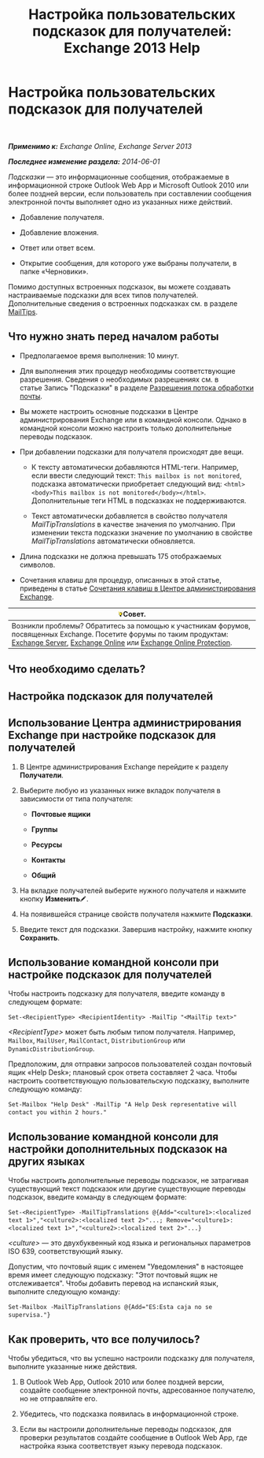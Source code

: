 ﻿---
title: 'Настройка пользовательских подсказок для получателей: Exchange 2013 Help'
TOCTitle: Настройка пользовательских подсказок для получателей
ms:assetid: df8ee7ae-2486-4890-b057-cda87b4cb1ec
ms:mtpsurl: https://technet.microsoft.com/ru-ru/library/Dd638199(v=EXCHG.150)
ms:contentKeyID: 52059253
ms.date: 04/30/2018
mtps_version: v=EXCHG.150
ms.translationtype: HT
---

# Настройка пользовательских подсказок для получателей

 

_**Применимо к:** Exchange Online, Exchange Server 2013_

_**Последнее изменение раздела:** 2014-06-01_

*Подсказки* — это информационные сообщения, отображаемые в информационной строке Outlook Web App и Microsoft Outlook 2010 или более поздней версии, если пользователь при составлении сообщения электронной почты выполняет одно из указанных ниже действий.

  - Добавление получателя.

  - Добавление вложения.

  - Ответ или ответ всем.

  - Открытие сообщения, для которого уже выбраны получатели, в папке «Черновики».

Помимо доступных встроенных подсказок, вы можете создавать настраиваемые подсказки для всех типов получателей. Дополнительные сведения о встроенных подсказках см. в разделе [MailTips](mailtips-exchange-2013-help.md).

## Что нужно знать перед началом работы

  - Предполагаемое время выполнения: 10 минут.

  - Для выполнения этих процедур необходимы соответствующие разрешения. Сведения о необходимых разрешениях см. в статье Запись "Подсказки" в разделе [Разрешения потока обработки почты](mail-flow-permissions-exchange-2013-help.md).

  - Вы можете настроить основные подсказки в Центре администрирования Exchange или в командной консоли. Однако в командной консоли можно настроить только дополнительные переводы подсказок.

  - При добавлении подсказки для получателя происходят две вещи.
    
      - К тексту автоматически добавляются HTML-теги. Например, если ввести следующий текст: `This mailbox is not monitored`, подсказка автоматически приобретает следующий вид: `<html><body>This mailbox is not monitored</body></html>`. Дополнительные теги HTML в подсказках не поддерживаются.
    
      - Текст автоматически добавляется в свойство получателя *MailTipTranslations* в качестве значения по умолчанию. При изменении текста подсказки значение по умолчанию в свойстве *MailTipTranslations* автоматически обновляется.

  - Длина подсказки не должна превышать 175 отображаемых символов.

  - Сочетания клавиш для процедур, описанных в этой статье, приведены в статье [Сочетания клавиш в Центре администрирования Exchange](keyboard-shortcuts-in-the-exchange-admin-center-exchange-online-protection-help.md).

<table>
<thead>
<tr class="header">
<th><img src="images/Bb124558.tip(EXCHG.150).gif" title="Совет" alt="Совет" />Совет.</th>
</tr>
</thead>
<tbody>
<tr class="odd">
<td>Возникли проблемы? Обратитесь за помощью к участникам форумов, посвященных Exchange. Посетите форумы по таким продуктам: <a href="https://go.microsoft.com/fwlink/p/?linkid=60612">Exchange Server</a>, <a href="https://go.microsoft.com/fwlink/p/?linkid=267542">Exchange Online</a> или <a href="https://go.microsoft.com/fwlink/p/?linkid=285351">Exchange Online Protection</a>.</td>
</tr>
</tbody>
</table>


## Что необходимо сделать?

## Настройка подсказок для получателей

## Использование Центра администрирования Exchange при настройке подсказок для получателей

1.  В Центре администрирования Exchange перейдите к разделу **Получатели**.

2.  Выберите любую из указанных ниже вкладок получателя в зависимости от типа получателя:
    
      - **Почтовые ящики**
    
      - **Группы**
    
      - **Ресурсы**
    
      - **Контакты**
    
      - **Общий**

3.  На вкладке получателей выберите нужного получателя и нажмите кнопку **Изменить**![Значок редактирования](images/Bb124582.6f53ccb2-1f13-4c02-bea0-30690e6ea71d(EXCHG.150).gif "Значок редактирования").

4.  На появившейся странице свойств получателя нажмите **Подсказки**.

5.  Введите текст для подсказки. Завершив настройку, нажмите кнопку **Сохранить**.

## Использование командной консоли при настройке подсказок для получателей

Чтобы настроить подсказку для получателя, введите команду в следующем формате:

    Set-<RecipientType> <RecipientIdentity> -MailTip "<MailTip text>"

*\<RecipientType\>* может быть любым типом получателя. Например, `Mailbox`, `MailUser`, `MailContact`, `DistributionGroup` или `DynamicDistributionGroup`.

Предположим, для отправки запросов пользователей создан почтовый ящик «Help Desk»; плановый срок ответа составляет 2 часа. Чтобы настроить соответствующую пользовательскую подсказку, выполните следующую команду:

    Set-Mailbox "Help Desk" -MailTip "A Help Desk representative will contact you within 2 hours."

## Использование командной консоли для настройки дополнительных подсказок на других языках

Чтобы настроить дополнительные переводы подсказок, не затрагивая существующий текст подсказок или другие существующие переводы подсказок, введите команду в следующем формате:

    Set-<RecipientType> -MailTipTranslations @{Add="<culture1>:<localized text 1>","<culture2>:<localized text 2>"...; Remove="<culture1>:<localized text 1>","<culture2>:<localized text 2>"...}

*\<culture\>* — это двухбуквенный код языка и региональных параметров ISO 639, соответствующий языку.

Допустим, что почтовый ящик с именем "Уведомления" в настоящее время имеет следующую подсказку: "Этот почтовый ящик не отслеживается". Чтобы добавить перевод на испанский язык, выполните следующую команду:

    Set-Mailbox -MailTipTranslations @{Add="ES:Esta caja no se supervisa."}

## Как проверить, что все получилось?

Чтобы убедиться, что вы успешно настроили подсказку для получателя, выполните указанные ниже действия.

1.  В Outlook Web App, Outlook 2010 или более поздней версии, создайте сообщение электронной почты, адресованное получателю, но не отправляйте его.

2.  Убедитесь, что подсказка появилась в информационной строке.

3.  Если вы настроили дополнительные переводы подсказок, для проверки результатов создайте сообщение в Outlook Web App, где настройка языка соответствует языку перевода подсказок.


